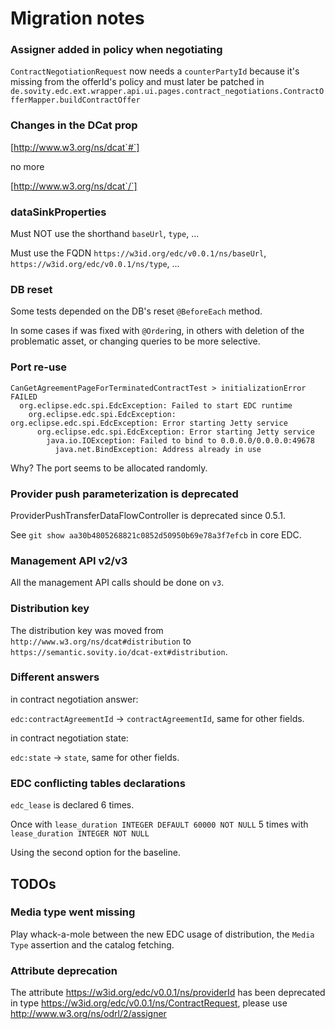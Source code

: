 
# Migration notes

### Assigner added in policy when negotiating

`ContractNegotiationRequest` now needs a `counterPartyId` because it's missing from the offerId's policy and must later be patched in `de.sovity.edc.ext.wrapper.api.ui.pages.contract_negotiations.ContractOfferMapper.buildContractOffer`

### Changes in the DCat prop

[http://www.w3.org/ns/dcat`#`]

no more

[http://www.w3.org/ns/dcat`/`]

### dataSinkProperties

Must NOT use the shorthand `baseUrl`, `type`, ...

Must use the FQDN `https://w3id.org/edc/v0.0.1/ns/baseUrl`, `https://w3id.org/edc/v0.0.1/ns/type`, ...

### DB reset

Some tests depended on the DB's reset `@BeforeEach` method.

In some cases if was fixed with `@Order`ing, in others with deletion of the problematic asset, or changing queries to be more selective.

### Port re-use

```
CanGetAgreementPageForTerminatedContractTest > initializationError FAILED
  org.eclipse.edc.spi.EdcException: Failed to start EDC runtime
    org.eclipse.edc.spi.EdcException: org.eclipse.edc.spi.EdcException: Error starting Jetty service
      org.eclipse.edc.spi.EdcException: Error starting Jetty service
        java.io.IOException: Failed to bind to 0.0.0.0/0.0.0.0:49678
          java.net.BindException: Address already in use
```

Why? The port seems to be allocated randomly.

### Provider push parameterization is deprecated

ProviderPushTransferDataFlowController is deprecated since 0.5.1.

See `git show aa30b4805268821c0852d50950b69e78a3f7efcb` in core EDC.

### Management API v2/v3

All the management API calls should be done on `v3`.

### Distribution key

The distribution key was moved from `http://www.w3.org/ns/dcat#distribution` to `https://semantic.sovity.io/dcat-ext#distribution`.

### Different answers

in contract negotiation answer:

`edc:contractAgreementId` -> `contractAgreementId`, same for other fields.

in contract negotiation state:

`edc:state` -> `state`, same for other fields.

### EDC conflicting tables declarations

`edc_lease` is declared 6 times.

Once with `lease_duration INTEGER DEFAULT 60000 NOT NULL`
5 times with `lease_duration INTEGER NOT NULL`

Using the second option for the baseline.

## TODOs

### Media type went missing

Play whack-a-mole between the new EDC usage of distribution, the `Media Type` assertion and the catalog fetching.

### Attribute deprecation

The attribute https://w3id.org/edc/v0.0.1/ns/providerId has been deprecated in type https://w3id.org/edc/v0.0.1/ns/ContractRequest, please use http://www.w3.org/ns/odrl/2/assigner


